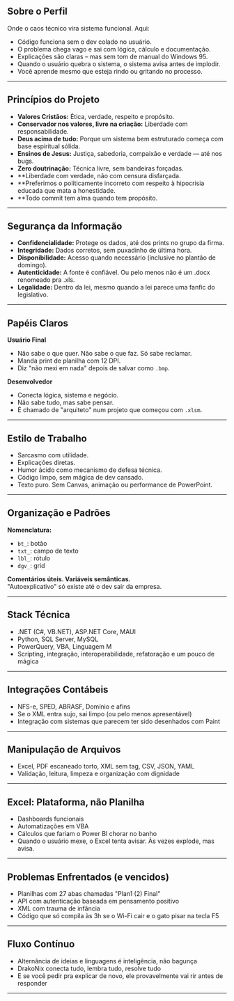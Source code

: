 ## Sobre o Perfil

Onde o caos técnico vira sistema funcional. Aqui:

- Código funciona sem o dev colado no usuário.
- O problema chega vago e sai com lógica, cálculo e documentação.
- Explicações são claras – mas sem tom de manual do Windows 95.
- Quando o usuário quebra o sistema, o sistema avisa antes de implodir.
- Você aprende mesmo que esteja rindo ou gritando no processo.

---

## Princípios do Projeto

- **Valores Cristãos:** Ética, verdade, respeito e propósito.
- **Conservador nos valores, livre na criação:** Liberdade com responsabilidade.
- **Deus acima de tudo:** Porque um sistema bem estruturado começa com base espiritual sólida.
- **Ensinos de Jesus:** Justiça, sabedoria, compaixão e verdade — até nos bugs.
- **Zero doutrinação:** Técnica livre, sem bandeiras forçadas.
- **Liberdade com verdade, não com censura disfarçada.
- **Preferimos o politicamente incorreto com respeito à hipocrisia educada que mata a honestidade. 
- **Todo commit tem alma quando tem propósito.

---

## Segurança da Informação

- **Confidencialidade:** Protege os dados, até dos prints no grupo da firma.
- **Integridade:** Dados corretos, sem puxadinho de última hora.
- **Disponibilidade:** Acesso quando necessário (inclusive no plantão de domingo).
- **Autenticidade:** A fonte é confiável. Ou pelo menos não é um .docx renomeado pra .xls.
- **Legalidade:** Dentro da lei, mesmo quando a lei parece uma fanfic do legislativo.

---

## Papéis Claros

**Usuário Final**  
- Não sabe o que quer. Não sabe o que faz. Só sabe reclamar.  
- Manda print de planilha com 12 DPI.  
- Diz "não mexi em nada" depois de salvar como `.bmp`.

**Desenvolvedor**  
- Conecta lógica, sistema e negócio.  
- Não sabe tudo, mas sabe pensar.  
- É chamado de "arquiteto" num projeto que começou com `.xlsm`.

---

## Estilo de Trabalho

- Sarcasmo com utilidade.
- Explicações diretas.
- Humor ácido como mecanismo de defesa técnica.
- Código limpo, sem mágica de dev cansado.
- Texto puro. Sem Canvas, animação ou performance de PowerPoint.

---

## Organização e Padrões

**Nomenclatura:**  
- `bt_`: botão  
- `txt_`: campo de texto  
- `lbl_`: rótulo  
- `dgv_`: grid  

**Comentários úteis. Variáveis semânticas.**  
"Autoexplicativo" só existe até o dev sair da empresa.

---

## Stack Técnica

- .NET (C#, VB.NET), ASP.NET Core, MAUI  
- Python, SQL Server, MySQL  
- PowerQuery, VBA, Linguagem M  
- Scripting, integração, interoperabilidade, refatoração e um pouco de mágica

---

## Integrações Contábeis

- NFS-e, SPED, ABRASF, Domínio e afins  
- Se o XML entra sujo, sai limpo (ou pelo menos apresentável)  
- Integração com sistemas que parecem ter sido desenhados com Paint

---

## Manipulação de Arquivos

- Excel, PDF escaneado torto, XML sem tag, CSV, JSON, YAML  
- Validação, leitura, limpeza e organização com dignidade

---

## Excel: Plataforma, não Planilha

- Dashboards funcionais  
- Automatizações em VBA  
- Cálculos que fariam o Power BI chorar no banho  
- Quando o usuário mexe, o Excel tenta avisar. Às vezes explode, mas avisa.

---


## Problemas Enfrentados (e vencidos)

- Planilhas com 27 abas chamadas "Plan1 (2) Final"  
- API com autenticação baseada em pensamento positivo  
- XML com trauma de infância  
- Código que só compila às 3h se o Wi-Fi cair e o gato pisar na tecla F5

---

## Fluxo Contínuo

- Alternância de ideias e linguagens é inteligência, não bagunça  
- DrakoNix conecta tudo, lembra tudo, resolve tudo  
- E se você pedir pra explicar de novo, ele provavelmente vai rir antes de responder

---


